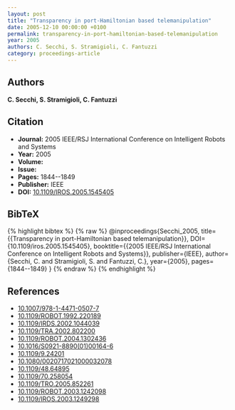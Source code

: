 ```yaml
---
layout: post
title: "Transparency in port-Hamiltonian based telemanipulation"
date: 2005-12-10 00:00:00 +0100
permalink: transparency-in-port-hamiltonian-based-telemanipulation
year: 2005
authors: C. Secchi, S. Stramigioli, C. Fantuzzi
category: proceedings-article
---
```

 
## Authors
**C. Secchi, S. Stramigioli, C. Fantuzzi**
 
## Citation
- **Journal:** 2005 IEEE/RSJ International Conference on Intelligent Robots and Systems
- **Year:** 2005
- **Volume:** 
- **Issue:** 
- **Pages:** 1844--1849
- **Publisher:** IEEE
- **DOI:** [10.1109/IROS.2005.1545405](https://doi.org/10.1109/IROS.2005.1545405)
 
## BibTeX
{% highlight bibtex %}
{% raw %}
@inproceedings{Secchi_2005,
  title={{Transparency in port-Hamiltonian based telemanipulation}},
  DOI={10.1109/iros.2005.1545405},
  booktitle={{2005 IEEE/RSJ International Conference on Intelligent Robots and Systems}},
  publisher={IEEE},
  author={Secchi, C. and Stramigioli, S. and Fantuzzi, C.},
  year={2005},
  pages={1844--1849}
}
{% endraw %}
{% endhighlight %}
 
## References
- [10.1007/978-1-4471-0507-7](https://doi.org/10.1007/978-1-4471-0507-7)
- [10.1109/ROBOT.1992.220189](https://doi.org/10.1109/ROBOT.1992.220189)
- [10.1109/IRDS.2002.1044039](https://doi.org/10.1109/IRDS.2002.1044039)
- [10.1109/TRA.2002.802200](https://doi.org/10.1109/TRA.2002.802200)
- [10.1109/ROBOT.2004.1302436](https://doi.org/10.1109/ROBOT.2004.1302436)
- [10.1016/S0921-8890(01)00164-6](https://doi.org/10.1016/S0921-8890(01)00164-6)
- [10.1109/9.24201](https://doi.org/10.1109/9.24201)
- [10.1080/0020717021000032078](https://doi.org/10.1080/0020717021000032078)
- [10.1109/48.64895](https://doi.org/10.1109/48.64895)
- [10.1109/70.258054](https://doi.org/10.1109/70.258054)
- [10.1109/TRO.2005.852261](https://doi.org/10.1109/TRO.2005.852261)
- [10.1109/ROBOT.2003.1242098](https://doi.org/10.1109/ROBOT.2003.1242098)
- [10.1109/IROS.2003.1249298](https://doi.org/10.1109/IROS.2003.1249298)

